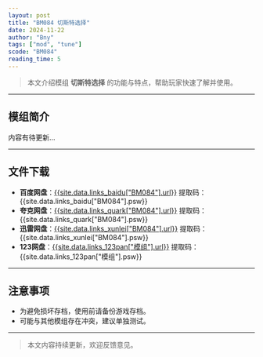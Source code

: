 ```yaml
---
layout: post
title: "BM084 切斯特选择"
date: 2024-11-22
author: "Bny"
tags: ["mod", "tune"]
scode: "BM084"
reading_time: 5
---
```


> 本文介绍模组 **切斯特选择** 的功能与特点，帮助玩家快速了解并使用。

---

## 模组简介

内容有待更新...

---

## 文件下载
- **百度网盘**：[{{site.data.links_baidu["BM084"].url}}]({{site.data.links_baidu["BM084"].url}}) 提取码：{{site.data.links_baidu["BM084"].psw}}
- **夸克网盘**：[{{site.data.links_quark["BM084"].url}}]({{site.data.links_quark["BM084"].url}}) 提取码：{{site.data.links_quark["BM084"].psw}}
- **迅雷网盘**：[{{site.data.links_xunlei["BM084"].url}}]({{site.data.links_xunlei["BM084"].url}}) 提取码：{{site.data.links_xunlei["BM084"].psw}}
- **123网盘**：[{{site.data.links_123pan["模组"].url}}]({{site.data.links_123pan["模组"].url}}) 提取码：{{site.data.links_123pan["模组"].psw}}

---

## 注意事项
- 为避免损坏存档，使用前请备份游戏存档。
- 可能与其他模组存在冲突，建议单独测试。

---

> 本文内容持续更新，欢迎反馈意见。
